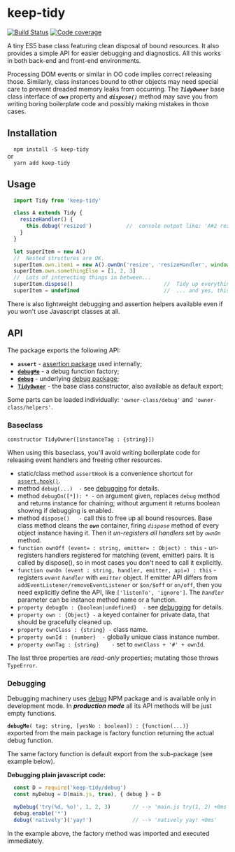 # keep-tidy
[![Build Status](https://travis-ci.org/valango/keep-tidy.svg?branch=master)](https://travis-ci.org/valango/keep-tidy)
[![Code coverage](https://img.shields.io/codecov/c/gh/valango/keep-tidy?label=codecov&logo=codecov)](https://codecov.io/gh/valango/keep-tidy)

A tiny ES5 base class featuring clean disposal of bound resources.
It also provides a simple API for easier debugging and diagnostics.
All this works in both back-end and front-end environments.

Processing DOM events or similar in OO code implies correct releasing those.
Similarly, class instances bound to other objects may need special care to prevent
dreaded memory leaks from occurring. The _**`TidyOwner`**_ base class interface of
_**`own`**_ property and _**`dispose()`**_ method may save you from writing boring boilerplate code
and possibly making mistakes in those cases.

## Installation
`  npm install -S keep-tidy`<br />or<br />`  yarn add keep-tidy`

## Usage
```javascript
  import Tidy from 'keep-tidy'

  class A extends Tidy {
    resizeHandler() { 
      this.debug('resized')           //  console output like: 'A#2 resized +0ms 3'
    }
  }

  let superItem = new A() 
  //  Nested structures are OK.
  superItem.own.item1 = new A().ownOn('resize', 'resizeHandler', window).debugOn(true)
  superItem.own.somethingElse = [1, 2, 3]
  //  Lots of interecting things in between...
  superItem.dispose()                             //  Tidy up everything now...
  superItem = undefined                           //  ... and yes, this is no C++ ;)
```

There is also lightweight debugging and assertion helpers available even if you won't
use Javascript classes at all.

## API
The package exports the following API:

* **`assert`** - [assertion package](https://github.com/valango/assert-fine) used internally;
* [**`debugMe`**](#debugging) - a debug function factory; 
* [**`debug`**](#debugging) - underlying [debug package](https://github.com/visionmedia/debug);
* [**`TidyOwner`**](#baseclass) - the base class constructor, also available as default export;

Some parts can be loaded individually: `'owner-class/debug'` and `'owner-class/helpers'`.

### Baseclass
`constructor TidyOwner([instanceTag : {string}])`

When using this baseclass, you'll avoid writing boilerplate code for releasing event handlers
and freeing other resources.

   * static/class method `assertHook` is a convenience shortcut for 
   [`assert.hook()`](https://github.com/valango/assert-fine).
   * method `debug(...)  -` see [debugging](#debugging) for details.
   * method `debugOn([*]): * -` on argument given, replaces `debug` method and returns instance
   for chaining; without argument it returns boolean showing if debugging is enabled.
   * method `dispose()   -` call this to free up all bound resources.
   Base class method cleans the _**`own`**_ container, firing _`dispose`_ method of every
   object instance having it. Then it _un-registers all handlers_ set by _`ownOn`_ method.
   * `function ownOff (event= : string, emitter= : Object) : this` -
   un-registers handlers registered for matching (event, emitter) pairs.
   It is called by dispose(), so in most cases you don't need to call it explicitly.
   * `function ownOn (event : string, handler, emitter, api=) : this` -
   registers _`event`_ _`handler`_ with _`emitter`_ object.
   If emitter API differs from `addEventListener/removeEventListener` or `$on/$off` or `on/off`,
   then you need explicitly define the API, like `['listenTo', 'ignore']`.
   The _`handler`_ parameter can be instance method name or a function.
   * `property debugOn : {boolean|undefined}  -` see [debugging](#debugging) for details.
   * `property own : {Object} -`
   a keyed container for private data, that should be gracefully cleaned up.
   * `property ownClass : {string} -` class name.
   * `property ownId : {number}  -` globally unique class instance number.
   * `property ownTag : {string}    -` set to `ownClass + '#' + ownId`.
   
The last three properties are _read-only_ properties; mutating those throws `TypeError`.

### Debugging
Debugging machinery uses [debug](https://github.com/visionmedia/debug])
NPM package and is available only in development mode. In _**production mode**_ all its API
methods will be just empty functions.

**`debugMe`**`( tag: string, [yesNo : boolean]) : {function(...)}`<br />
exported from the main package is factory function returning the actual debug function.

The same factory function is default export from the sub-package (see example below).

**Debugging plain javascript code:**
```javascript
  const D = require('keep-tidy/debug')
  const myDebug = D(main.js, true), { debug } = D

  myDebug('try(%d, %o)', 1, 2, 3)       // --> 'main.js try(1, 2) +0ms 3'
  debug.enable('*')
  debug('natively')('yay!')             // --> 'natively yay! +0ms'
```
In the example above, the factory method was imported and executed immediately.
